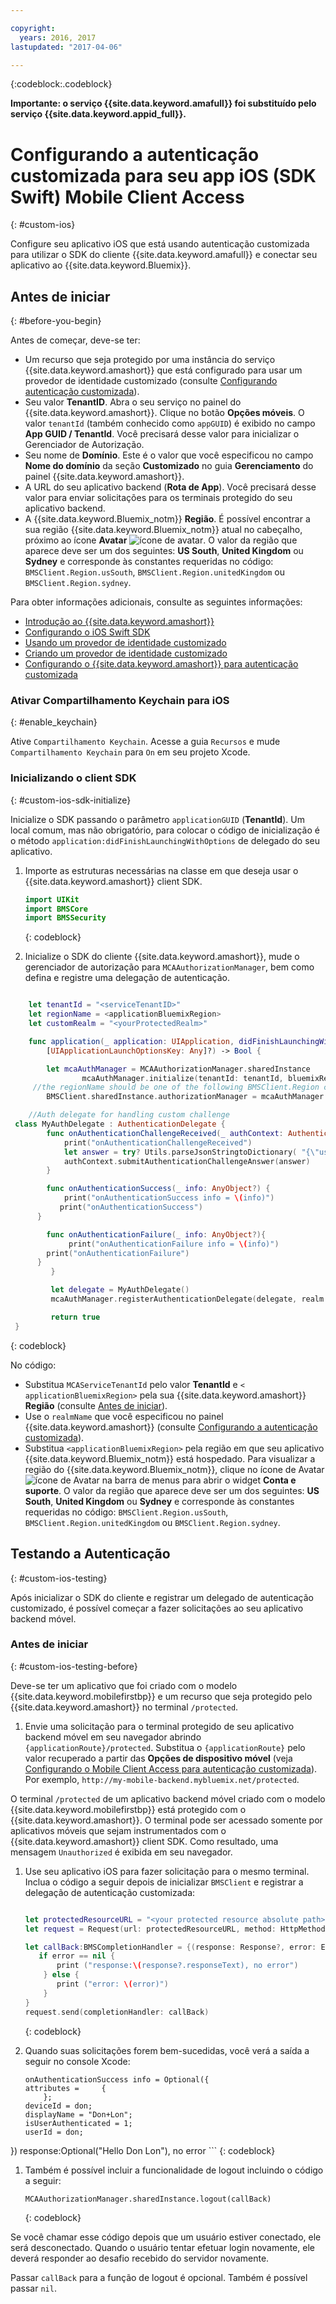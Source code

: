 ```yaml
---

copyright:
  years: 2016, 2017
lastupdated: "2017-04-06"

---
```


{:codeblock:.codeblock}

**Importante: o serviço {{site.data.keyword.amafull}} foi substituído pelo serviço {{site.data.keyword.appid_full}}.**

# Configurando a autenticação customizada para seu app iOS (SDK Swift) Mobile Client Access
{: #custom-ios}

Configure seu aplicativo iOS que está usando autenticação customizada para utilizar
o SDK do cliente {{site.data.keyword.amafull}} e conectar seu aplicativo ao {{site.data.keyword.Bluemix}}.  


## Antes de iniciar
{: #before-you-begin}

Antes de começar, deve-se ter:

* Um recurso que seja protegido por uma instância do
serviço {{site.data.keyword.amashort}} que está
configurado para usar um provedor de identidade customizado
(consulte
[Configurando autenticação customizada](custom-auth-config-mca.html)).  
* Seu valor **TenantID**. Abra o seu serviço no painel do {{site.data.keyword.amashort}}. Clique no botão **Opções móveis**. O valor
`tenantId` (também conhecido como
`appGUID`) é exibido no campo **App
GUID / TenantId**. Você precisará desse valor para
inicializar o Gerenciador de Autorização.
* Seu nome de **Domínio**. Este é o
valor que você especificou no campo **Nome do
domínio** da seção **Customizado**
no guia **Gerenciamento** do painel {{site.data.keyword.amashort}}.
* A URL do seu aplicativo backend (**Rota de App**). Você precisará desse valor para enviar
solicitações para os terminais protegido do seu aplicativo
backend.
* A {{site.data.keyword.Bluemix_notm}}
**Região**. É possível encontrar a sua região
{{site.data.keyword.Bluemix_notm}} atual no cabeçalho,
próximo ao ícone **Avatar**
![ícone de avatar](images/face.jpg "ícone de avatar"). O valor da região que aparece deve ser um dos seguintes: **US South**, **United Kingdom** ou
**Sydney** e corresponde às constantes requeridas no código: `BMSClient.Region.usSouth`,
`BMSClient.Region.unitedKingdom` ou `BMSClient.Region.sydney`.

Para obter informações adicionais, consulte as seguintes informações:
 * [Introdução
ao {{site.data.keyword.amashort}}](index.html)
 * [Configurando o iOS Swift SDK](getting-started-ios-swift-sdk.html)
 * [Usando um provedor de identidade customizado](custom-auth.html)
 * [Criando um provedor de identidade customizado](custom-auth-identity-provider.html)
 * [Configurando o {{site.data.keyword.amashort}} para autenticação customizada](custom-auth-config-mca.html)

### Ativar Compartilhamento Keychain para iOS
{: #enable_keychain}

Ative `Compartilhamento Keychain`. Acesse
a guia `Recursos` e mude
`Compartilhamento Keychain` para
`On` em seu projeto Xcode.


### Inicializando o client SDK
{: #custom-ios-sdk-initialize}

Inicialize o SDK passando o parâmetro
`applicationGUID`
(**TenantId**). Um local comum, mas não obrigatório, para colocar o código de inicialização é o método `application:didFinishLaunchingWithOptions` de delegado do seu aplicativo.

1. Importe as estruturas necessárias na classe em que deseja usar o {{site.data.keyword.amashort}} client SDK.

	```Swift
	import UIKit
	import BMSCore
	import BMSSecurity
	```
	{: codeblock}

1. Inicialize o SDK do cliente {{site.data.keyword.amashort}}, mude o
gerenciador de autorização para `MCAAuthorizationManager`, bem como
defina e registre uma delegação de autenticação.

```Swift

	let tenantId = "<serviceTenantID>"
	let regionName = <applicationBluemixRegion>
	let customRealm = "<yourProtectedRealm>"

	func application(_ application: UIApplication, didFinishLaunchingWithOptions launchOptions: 
		[UIApplicationLaunchOptionsKey: Any]?) -> Bool {

		let mcaAuthManager = MCAAuthorizationManager.sharedInstance
	    		mcaAuthManager.initialize(tenantId: tenantId, bluemixRegion: regionName)
	 //the regionName should be one of the following BMSClient.Region constants: BMSClient.Region.usSouth, BMSClient.Region.unitedKingdom, or BMSClient.Region.sydney   
		BMSClient.sharedInstance.authorizationManager = mcaAuthManager

	//Auth delegate for handling custom challenge
 class MyAuthDelegate : AuthenticationDelegate {
		func onAuthenticationChallengeReceived(_ authContext: AuthenticationContext, challenge: AnyObject){
		    print("onAuthenticationChallengeReceived")
		    let answer = try? Utils.parseJsonStringtoDictionary( "{\"userName\":\"" + "test" + "\",\"password\":\"" + "test" + "\"}")
			authContext.submitAuthenticationChallengeAnswer(answer)
		}

		func onAuthenticationSuccess(_ info: AnyObject?) {
		    print("onAuthenticationSuccess info = \(info)")
           print("onAuthenticationSuccess")
      }

		func onAuthenticationFailure(_ info: AnyObject?){
		     print("onAuthenticationFailure info = \(info)")
        print("onAuthenticationFailure")
      }
	     }

	     let delegate = MyAuthDelegate()
	     mcaAuthManager.registerAuthenticationDelegate(delegate, realm: customRealm)

	     return true
 }


```
{: codeblock}

No código:
* Substitua `MCAServiceTenantId` pelo valor
**TenantId** e `<
applicationBluemixRegion>` pela sua
{{site.data.keyword.amashort}}
**Região** (consulte
[Antes de iniciar](##before-you-begin)).
* Use o `realmName` que você especificou
no painel {{site.data.keyword.amashort}} (consulte
[Configurando a autenticação customizada](custom-auth-config-mca.html)).
* Substitua `<applicationBluemixRegion>` pela região em que seu aplicativo {{site.data.keyword.Bluemix_notm}} está hospedado. Para visualizar a região do {{site.data.keyword.Bluemix_notm}}, clique no ícone de Avatar ![ícone de Avatar](images/face.jpg "ícone de avatar") na barra de menus para abrir o widget **Conta e suporte**.  O valor da região que aparece deve ser um dos seguintes: **US South**, **United Kingdom** ou
**Sydney** e corresponde às constantes requeridas no código: `BMSClient.Region.usSouth`,
`BMSClient.Region.unitedKingdom` ou `BMSClient.Region.sydney`.


## Testando a Autenticação
{: #custom-ios-testing}

Após inicializar o SDK do cliente e registrar um delegado de autenticação customizado, é possível começar a fazer solicitações ao seu
aplicativo backend móvel.

### Antes de iniciar
{: #custom-ios-testing-before}

 Deve-se ter um aplicativo que foi criado com o modelo {{site.data.keyword.mobilefirstbp}} e um recurso que seja protegido pelo {{site.data.keyword.amashort}} no terminal `/protected`.

1. Envie uma solicitação para o terminal protegido de seu aplicativo backend móvel em seu navegador abrindo `{applicationRoute}/protected`. Substitua o `{applicationRoute}`
pelo valor recuperado a partir das **Opções de dispositivo móvel** (veja
[Configurando o Mobile Client Access para autenticação customizada](#custom-auth-ios-configmca)). Por exemplo,
`http://my-mobile-backend.mybluemix.net/protected`.

 O terminal `/protected` de um aplicativo backend móvel criado com o modelo {{site.data.keyword.mobilefirstbp}} está protegido com o {{site.data.keyword.amashort}}. O terminal pode ser acessado somente por aplicativos móveis que sejam instrumentados com o {{site.data.keyword.amashort}} client SDK. Como resultado, uma mensagem `Unauthorized` é exibida em seu navegador.

1. Use seu aplicativo iOS para fazer solicitação para o mesmo terminal. Inclua o
código a seguir depois de inicializar `BMSClient` e registrar a
delegação de autenticação customizada:

    ```Swift

	let protectedResourceURL = "<your protected resource absolute path>"
	let request = Request(url: protectedResourceURL, method: HttpMethod.GET)

	let callBack:BMSCompletionHandler = {(response: Response?, error: Error?) in
	   if error == nil {
	       print ("response:\(response?.responseText), no error")
	    } else {
	       print ("error: \(error)")
	    }
	}
	request.send(completionHandler: callBack)
     ```
     {: codeblock}

1. Quando suas solicitações forem bem-sucedidas, você verá a saída a seguir no console Xcode:

	 ```
	 onAuthenticationSuccess info = Optional({
     attributes =     {
	     };
     deviceId = don;
     displayName = "Don+Lon";
     isUserAuthenticated = 1;
     userId = don;
 })
	 response:Optional("Hello Don Lon"), no error
	 ```
	 {: codeblock}

1. Também é possível incluir a funcionalidade de logout incluindo o código a seguir:

	 ```
	 MCAAuthorizationManager.sharedInstance.logout(callBack)
	 ```
	 {: codeblock}

 Se você chamar esse código depois que um usuário estiver conectado, ele será desconectado. Quando o usuário tentar efetuar login novamente, ele deverá responder ao desafio recebido do servidor novamente.

 Passar `callBack` para a função de logout é opcional. Também é possível passar `nil`.
